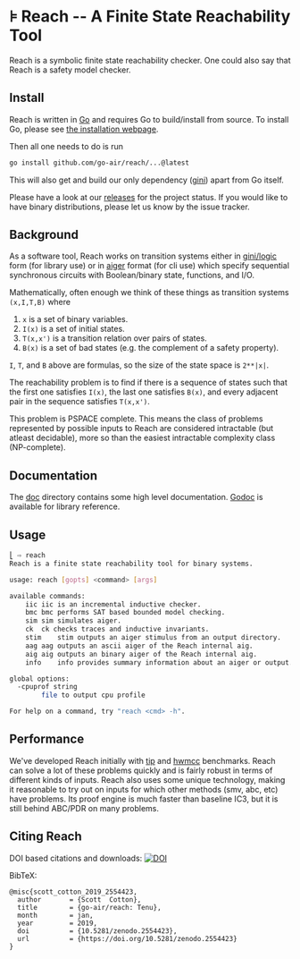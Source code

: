 # ⊧ Reach -- A Finite State Reachability Tool

Reach is a symbolic finite state reachability checker.  One could also say that
Reach is a safety model checker.

## Install

Reach is written in [Go](http://golang.org) and requires Go to build/install from
source.  To install Go, please see [the installation webpage](http://golang.org/doc/install).

Then all one needs to do is run

```sh
go install github.com/go-air/reach/...@latest
```

This will also get and build our only dependency ([gini](http://github.com/go-air/gini))
apart from Go itself.

Please have a look at our
[releases](http://github.com/go-air/reach/releases) for the project status.
If you would like to have binary distributions, please let us know by the issue
tracker.

## Background

As a software tool, Reach works on transition systems either in
[gini/logic](https://godoc.org/github.com/go-air/gini/logic#S) form (for
library use) or in
[aiger](http://fmv.jku.at/aiger/) format (for cli use) which specify sequential
synchronous circuits with Boolean/binary state, functions, and I/O.  

Mathematically, often enough we think of these things as
transition systems `(x,I,T,B)` where

1. `x` is a set of binary variables.
1. `I(x)` is a set of initial states.
1. `T(x,x')` is a transition relation over pairs of states.
1. `B(x)` is a set of bad states (e.g. the complement of a safety property).

`I`, `T`, and `B` above are formulas, so the size of the state space is
`2**|x|`.

The reachability problem is to find if there is a sequence of states
such that the first one satisfies `I(x)`, the last one satisfies `B(x)`,
and every adjacent pair in the sequence satisfies `T(x,x')`.

This problem is PSPACE complete. This means the class of problems represented
by possible inputs to Reach are considered intractable (but atleast
decidable), more so than the easiest intractable complexity class (NP-complete).

## Documentation
The [doc](https://github.com/go-air/reach/tree/master/doc) directory contains some high
level documentation.  [Godoc](https://godoc.org/github.com/go-air/reach) is
available for library reference.


## Usage
```sh
⎣ ⇨ reach
Reach is a finite state reachability tool for binary systems.

usage: reach [gopts] <command> [args]

available commands:
	iic	iic is an incremental inductive checker.
	bmc	bmc performs SAT based bounded model checking.
	sim	sim simulates aiger.
	ck	ck checks traces and inductive invariants.
	stim	stim outputs an aiger stimulus from an output directory.
	aag	aag outputs an ascii aiger of the Reach internal aig.
	aig	aig outputs an binary aiger of the Reach internal aig.
	info	info provides summary information about an aiger or output.

global options:
  -cpuprof string
    	file to output cpu profile

For help on a command, try "reach <cmd> -h".
```

## Performance

We've developed Reach initially with
[tip](http://fmv.jku.at/aiger/tip-aig-20061215.zip) and
[hwmcc](http://fmv.jku.at/hwmcc11/hwmcc11nointel.7z) benchmarks. Reach can
solve a lot of these problems quickly and is fairly robust in terms of
different kinds of inputs.  Reach also uses some unique technology, making it
reasonable to try out on inputs for which other methods (smv, abc, etc) have
problems.  Its proof engine is much faster than baseline IC3, but it is still
behind ABC/PDR on many problems. 

## Citing Reach

DOI based citations and downloads:
[![DOI](https://zenodo.org/badge/163344002.svg)](https://zenodo.org/badge/latestdoi/163344002)

BibTeX:
```
@misc{scott_cotton_2019_2554423,
  author       = {Scott  Cotton},
  title        = {go-air/reach: Tenu},
  month        = jan,
  year         = 2019,
  doi          = {10.5281/zenodo.2554423},
  url          = {https://doi.org/10.5281/zenodo.2554423}
}
```



